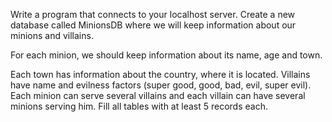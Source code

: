 Write a program that connects to your localhost server. Create a new database called MinionsDB where we will keep information about our minions and villains. 

For each minion, we should keep information about its name, age and town. 

Each town has information about the country, where it is located. Villains have name and evilness factors (super good, good, bad, evil, super evil). Each minion can serve several villains and each villain can have several minions serving him. Fill all tables with at least 5 records each.
